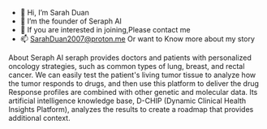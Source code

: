 - 👋 Hi, I’m Sarah Duan
- 👀 I’m the founder of Seraph AI
- 💞️ If you are interested in joining,Please contact me
- 📫 SarahDuan2007@proton.me Or want to Know more about my story
<!---
sarahduan2023/sarahduan2023 is a ✨ special ✨ repository because its `README.md` (this file) appears on your GitHub profile.
You can click the Preview link to take a look at your changes.
--->
About Seraph AI
seraph provides doctors and patients with personalized oncology strategies, such as common types of lung, breast, and rectal cancer. We can easily test the patient's living tumor tissue to analyze how the tumor responds to drugs, and then use this platform to deliver the drug Response profiles are combined with other genetic and molecular data. Its artificial intelligence knowledge base, D-CHIP (Dynamic Clinical Health Insights Platform), analyzes the results to create a roadmap that provides additional context.
